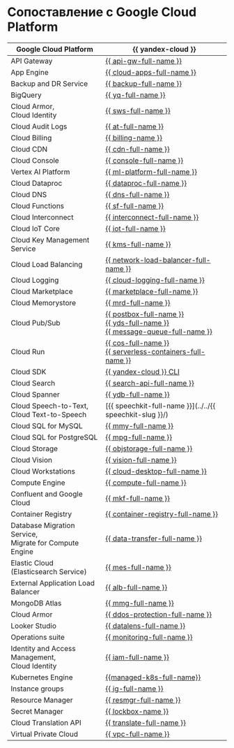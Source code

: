 # Сопоставление с Google Cloud Platform


| Google Cloud Platform | {{ yandex-cloud }} |
|----|----|
| API Gateway | [{{ api-gw-full-name }}](../../api-gateway/) |
| App Engine | [{{ cloud-apps-full-name }}](../../cloud-apps/) |
| Backup and DR Service | [{{ backup-full-name }}](../../backup/) |
| BigQuery | [{{ yq-full-name }}](../../query/) |
| Cloud Armor,<br/>Cloud Identity | [{{ sws-full-name }}](../../smartwebsecurity/) |
| Cloud Audit Logs | [{{ at-full-name }}](../../audit-trails/) |
| Cloud Billing | [{{ billing-name }}](../../billing/) |
| Cloud CDN | [{{ cdn-full-name }}](../../cdn/) |
| Cloud Console | [{{ console-full-name }}](../../console/) |
| Vertex AI Platform | [{{ ml-platform-full-name }}](../../datasphere/) |
| Cloud Dataproc | [{{ dataproc-full-name }}](../../data-proc/) |
| Cloud DNS | [{{ dns-full-name }}](../../dns/) |
| Cloud Functions | [{{ sf-full-name }}](../../functions/) |
| Cloud Interconnect | [{{ interconnect-full-name }}](../../interconnect/) |
| Cloud IoT Core | [{{ iot-full-name }}](../../iot-core/) |
| Cloud Key Management Service | [{{ kms-full-name }}](../../kms/) |
| Cloud Load Balancing | [{{ network-load-balancer-full-name }}](../../network-load-balancer/) |
| Cloud Logging | [{{ cloud-logging-full-name }}](../../logging/) |
| Cloud Marketplace | [{{ marketplace-full-name }}](../../marketplace/) |
| Cloud Memorystore | [{{ mrd-full-name }}](../../managed-redis/) |
| Cloud Pub/Sub | [{{ postbox-full-name }}](../../postbox/)<br/>[{{ yds-full-name }}](../../data-streams/)<br/>[{{ message-queue-full-name }}](../../message-queue/) |
| Cloud Run | [{{ cos-full-name }}](../../cos/)<br/>[{{ serverless-containers-full-name }}](../../serverless-containers/) |
| Cloud SDK | [{{ yandex-cloud }} CLI](../../cli/) |
| Cloud Search | [{{ search-api-full-name }}](../../search-api/) |
| Cloud Spanner | [{{ ydb-full-name }}](../../ydb/) |
| Cloud Speech-to-Text,<br/>Cloud Text-to-Speech | [{{ speechkit-full-name }}](../../{{ speechkit-slug }}/) |
| Cloud SQL for MySQL | [{{ mmy-full-name }}](../../managed-mysql/) |
| Cloud SQL for PostgreSQL | [{{ mpg-full-name }}](../../managed-postgresql/) |
| Cloud Storage | [{{ objstorage-full-name }}](../../storage/) |
| Cloud Vision | [{{ vision-full-name }}](../../vision/) |
| Cloud Workstations | [{{ cloud-desktop-full-name }}](../../cloud-desktop/) |
| Compute Engine | [{{ compute-full-name }}](../../compute/) |
| Confluent and Google Cloud | [{{ mkf-full-name }}](../../managed-kafka/) |
| Container Registry | [{{ container-registry-full-name }}](../../container-registry/) |
| Database Migration Service,<br/>Migrate for Compute Engine | [{{ data-transfer-full-name }}](../../data-transfer/) |
| Elastic Cloud (Elasticsearch Service) | [{{ mes-full-name }}](../../managed-elasticsearch/) |
| External Application Load Balancer | [{{ alb-full-name }}](../../application-load-balancer/) |
| MongoDB Atlas | [{{ mmg-full-name }}](../../managed-mongodb/) |
| Cloud Armor | [{{ ddos-protection-full-name }}](../../vpc/ddos-protection/) |
| Looker Studio | [{{ datalens-full-name }}](../../datalens/) |
| Operations suite | [{{ monitoring-full-name }}](../../monitoring/) |
| Identity and Access Management,<br/>Cloud Identity | [{{ iam-full-name }}](../../iam/) |
| Kubernetes Engine | [{{managed-k8s-full-name}}](../../managed-kubernetes/) |
| Instance groups | [{{ ig-full-name }}](../../compute/concepts/instance-groups/) |
| Resource Manager | [{{ resmgr-full-name }}](../../resource-manager/) |
| Secret Manager | [{{ lockbox-name }}](../../lockbox/) |
| Cloud Translation API | [{{ translate-full-name }}](../../translate/) |
| Virtual Private Cloud | [{{ vpc-full-name }}](../../vpc/) |
